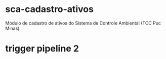 # sca-cadastro-ativos
Módulo de cadastro de ativos do Sistema de Controle Ambiental (TCC Puc Minas)
# trigger pipeline 2
